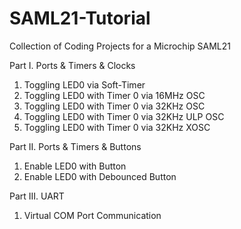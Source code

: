# SAML21-Tutorial
Collection of Coding Projects for a Microchip SAML21

Part I. Ports & Timers & Clocks
1. Toggling LED0 via Soft-Timer
2. Toggling LED0 with Timer 0 via 16MHz OSC
3. Toggling LED0 with Timer 0 via 32KHz OSC
3. Toggling LED0 with Timer 0 via 32KHz ULP OSC
4. Toggling LED0 with Timer 0 via 32KHz XOSC

Part II. Ports & Timers & Buttons
1. Enable LED0 with Button
2. Enable LED0 with Debounced Button

Part III. UART 
1. Virtual COM Port Communication
